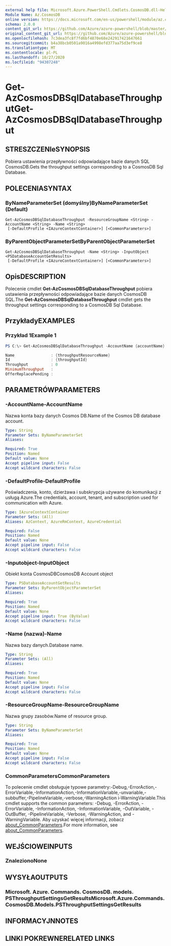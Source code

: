 ```yaml
---
external help file: Microsoft.Azure.PowerShell.Cmdlets.CosmosDB.dll-Help.xml
Module Name: Az.CosmosDB
online version: https://docs.microsoft.com/en-us/powershell/module/az.cosmosdb/get-azcosmosdbsqldatabasethroughput
schema: 2.0.0
content_git_url: https://github.com/Azure/azure-powershell/blob/master/src/CosmosDB/CosmosDB/help/Get-AzCosmosDBSqlDatabaseThroughput.md
original_content_git_url: https://github.com/Azure/azure-powershell/blob/master/src/CosmosDB/CosmosDB/help/Get-AzCosmosDBSqlDatabaseThroughput.md
ms.openlocfilehash: 7c3dea3fc8f7fd6bf4870e68e242917421647661
ms.sourcegitcommit: b4a38bcb0501a9016a4998efd377aa75d3ef9ce8
ms.translationtype: MT
ms.contentlocale: pl-PL
ms.lasthandoff: 10/27/2020
ms.locfileid: "94307248"
---
```

# <span data-ttu-id="f5f35-101">Get-AzCosmosDBSqlDatabaseThroughput</span><span class="sxs-lookup"><span data-stu-id="f5f35-101">Get-AzCosmosDBSqlDatabaseThroughput</span></span>

## <span data-ttu-id="f5f35-102">STRESZCZENIe</span><span class="sxs-lookup"><span data-stu-id="f5f35-102">SYNOPSIS</span></span>
<span data-ttu-id="f5f35-103">Pobiera ustawienia przepływności odpowiadające bazie danych SQL CosmosDB.</span><span class="sxs-lookup"><span data-stu-id="f5f35-103">Gets the throughput settings corresponding to a CosmosDB Sql Database.</span></span>

## <span data-ttu-id="f5f35-104">POLECENIA</span><span class="sxs-lookup"><span data-stu-id="f5f35-104">SYNTAX</span></span>

### <span data-ttu-id="f5f35-105">ByNameParameterSet (domyślny)</span><span class="sxs-lookup"><span data-stu-id="f5f35-105">ByNameParameterSet (Default)</span></span>
```
Get-AzCosmosDBSqlDatabaseThroughput -ResourceGroupName <String> -AccountName <String> -Name <String>
 [-DefaultProfile <IAzureContextContainer>] [<CommonParameters>]
```

### <span data-ttu-id="f5f35-106">ByParentObjectParameterSet</span><span class="sxs-lookup"><span data-stu-id="f5f35-106">ByParentObjectParameterSet</span></span>
```
Get-AzCosmosDBSqlDatabaseThroughput -Name <String> -InputObject <PSDatabaseAccountGetResults>
 [-DefaultProfile <IAzureContextContainer>] [<CommonParameters>]
```

## <span data-ttu-id="f5f35-107">Opis</span><span class="sxs-lookup"><span data-stu-id="f5f35-107">DESCRIPTION</span></span>
<span data-ttu-id="f5f35-108">Polecenie cmdlet **Get-AzCosmosDBSqlDatabaseThroughput** pobiera ustawienia przepływności odpowiadające bazie danych CosmosDB SQL.</span><span class="sxs-lookup"><span data-stu-id="f5f35-108">The **Get-AzCosmosDBSqlDatabaseThroughput** cmdlet gets the throughput settings corresponding to a CosmosDB Sql Database.</span></span>

## <span data-ttu-id="f5f35-109">Przykłady</span><span class="sxs-lookup"><span data-stu-id="f5f35-109">EXAMPLES</span></span>

### <span data-ttu-id="f5f35-110">Przykład 1</span><span class="sxs-lookup"><span data-stu-id="f5f35-110">Example 1</span></span>
```powershell
PS C:\> Get-AzCosmosDBSqlDatabaseThroughput -AccountName {accountName} -ResourceGroupName {resourceGroupName} -Name {databaseName}

Name                : {throughputResourceName}
Id                  : {throughputId}
Throughput          : 0
MinimumThroughput   :
OfferReplacePending :
```

## <span data-ttu-id="f5f35-111">PARAMETRÓW</span><span class="sxs-lookup"><span data-stu-id="f5f35-111">PARAMETERS</span></span>

### <span data-ttu-id="f5f35-112">-AccountName</span><span class="sxs-lookup"><span data-stu-id="f5f35-112">-AccountName</span></span>
<span data-ttu-id="f5f35-113">Nazwa konta bazy danych Cosmos DB.</span><span class="sxs-lookup"><span data-stu-id="f5f35-113">Name of the Cosmos DB database account.</span></span>

```yaml
Type: String
Parameter Sets: ByNameParameterSet
Aliases:

Required: True
Position: Named
Default value: None
Accept pipeline input: False
Accept wildcard characters: False
```

### <span data-ttu-id="f5f35-114">-DefaultProfile</span><span class="sxs-lookup"><span data-stu-id="f5f35-114">-DefaultProfile</span></span>
<span data-ttu-id="f5f35-115">Poświadczenia, konto, dzierżawa i subskrypcja używane do komunikacji z usługą Azure.</span><span class="sxs-lookup"><span data-stu-id="f5f35-115">The credentials, account, tenant, and subscription used for communication with Azure.</span></span>

```yaml
Type: IAzureContextContainer
Parameter Sets: (All)
Aliases: AzContext, AzureRmContext, AzureCredential

Required: False
Position: Named
Default value: None
Accept pipeline input: False
Accept wildcard characters: False
```

### <span data-ttu-id="f5f35-116">-Inputobject</span><span class="sxs-lookup"><span data-stu-id="f5f35-116">-InputObject</span></span>
<span data-ttu-id="f5f35-117">Obiekt konta CosmosDB</span><span class="sxs-lookup"><span data-stu-id="f5f35-117">CosmosDB Account object</span></span>

```yaml
Type: PSDatabaseAccountGetResults
Parameter Sets: ByParentObjectParameterSet
Aliases:

Required: True
Position: Named
Default value: None
Accept pipeline input: True (ByValue)
Accept wildcard characters: False
```

### <span data-ttu-id="f5f35-118">-Name (nazwa)</span><span class="sxs-lookup"><span data-stu-id="f5f35-118">-Name</span></span>
<span data-ttu-id="f5f35-119">Nazwa bazy danych.</span><span class="sxs-lookup"><span data-stu-id="f5f35-119">Database name.</span></span>

```yaml
Type: String
Parameter Sets: (All)
Aliases:

Required: True
Position: Named
Default value: None
Accept pipeline input: False
Accept wildcard characters: False
```

### <span data-ttu-id="f5f35-120">-ResourceGroupName</span><span class="sxs-lookup"><span data-stu-id="f5f35-120">-ResourceGroupName</span></span>
<span data-ttu-id="f5f35-121">Nazwa grupy zasobów.</span><span class="sxs-lookup"><span data-stu-id="f5f35-121">Name of resource group.</span></span>

```yaml
Type: String
Parameter Sets: ByNameParameterSet
Aliases:

Required: True
Position: Named
Default value: None
Accept pipeline input: False
Accept wildcard characters: False
```

### <span data-ttu-id="f5f35-122">CommonParameters</span><span class="sxs-lookup"><span data-stu-id="f5f35-122">CommonParameters</span></span>
<span data-ttu-id="f5f35-123">To polecenie cmdlet obsługuje typowe parametry:-Debug,-ErrorAction,-ErrorVariable,-InformationAction,-InformationVariable,-unvariable,-subbuffer,-PipelineVariable,-verbose,-WarningAction i-WarningVariable.</span><span class="sxs-lookup"><span data-stu-id="f5f35-123">This cmdlet supports the common parameters: -Debug, -ErrorAction, -ErrorVariable, -InformationAction, -InformationVariable, -OutVariable, -OutBuffer, -PipelineVariable, -Verbose, -WarningAction, and -WarningVariable.</span></span> <span data-ttu-id="f5f35-124">Aby uzyskać więcej informacji, zobacz [about_CommonParameters](http://go.microsoft.com/fwlink/?LinkID=113216).</span><span class="sxs-lookup"><span data-stu-id="f5f35-124">For more information, see [about_CommonParameters](http://go.microsoft.com/fwlink/?LinkID=113216).</span></span>

## <span data-ttu-id="f5f35-125">WEJŚCIOWE</span><span class="sxs-lookup"><span data-stu-id="f5f35-125">INPUTS</span></span>

### <span data-ttu-id="f5f35-126">Znaleziono</span><span class="sxs-lookup"><span data-stu-id="f5f35-126">None</span></span>

## <span data-ttu-id="f5f35-127">WYSYŁA</span><span class="sxs-lookup"><span data-stu-id="f5f35-127">OUTPUTS</span></span>

### <span data-ttu-id="f5f35-128">Microsoft. Azure. Commands. CosmosDB. models. PSThroughputSettingsGetResults</span><span class="sxs-lookup"><span data-stu-id="f5f35-128">Microsoft.Azure.Commands.CosmosDB.Models.PSThroughputSettingsGetResults</span></span>

## <span data-ttu-id="f5f35-129">INFORMACYJN</span><span class="sxs-lookup"><span data-stu-id="f5f35-129">NOTES</span></span>

## <span data-ttu-id="f5f35-130">LINKI POKREWNE</span><span class="sxs-lookup"><span data-stu-id="f5f35-130">RELATED LINKS</span></span>
